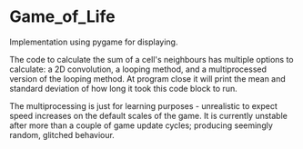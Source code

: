 # Game_of_Life
Implementation using pygame for displaying.

The code to calculate the sum of a cell's neighbours has multiple options to calculate: a 2D convolution, a looping method, and a multiprocessed version of the looping method. At program close it will print the mean and standard deviation of how long it took this code block to run.

The multiprocessing is just for learning purposes - unrealistic to expect speed increases on the default scales of the game. It is currently unstable after more than a couple of game update cycles; producing seemingly random, glitched behaviour.
